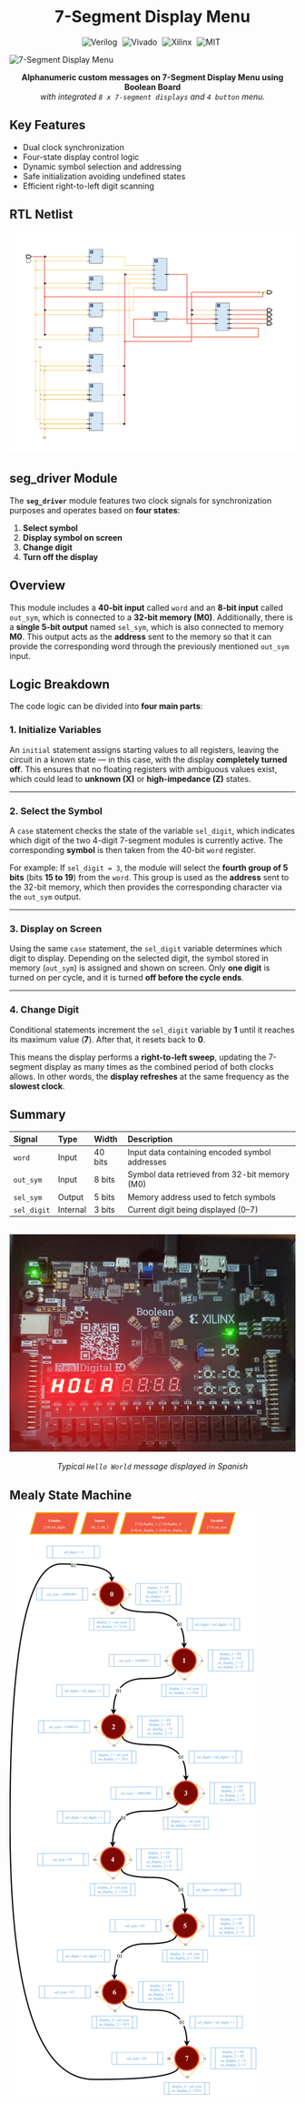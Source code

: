 <div align="center">
<h1>7-Segment Display Menu</h1>
</div>

<!-- GitHub Badges Section -->
<p align="center">
  <img alt="Verilog" width="100px" height="24.5px" style="padding-right:5px;" src="https://custom-icon-badges.demolab.com/badge/-Verilog-black?style=for-the-badge&logo=verilog&logoColor=white&logoSize=auto"/>
  <img alt="Vivado" width="100px" height="24.5px" style="padding-right:5px;" src="https://custom-icon-badges.demolab.com/badge/-Vivado-white?style=for-the-badge&logo=vivado&logoColor=white&logoSize=auto"/>
  <img alt="Xilinx" width="100px" height="24.5px" style="padding-right:5px;" src="https://custom-icon-badges.demolab.com/badge/-Xilinx-b41e3c?style=for-the-badge&logo=xilinx&logoColor=white&logoSize=auto"/>
  <img alt="MIT" height="24.5px" style="padding-right:5px;" src="https://custom-icon-badges.demolab.com/badge/License-MIT-ad0808?style=for-the-badge"/>
    <br />
</p>

![7-Segment Display Menu](https://github.com/user-attachments/assets/69d99929-987a-4a86-9bb0-7ccea29687d1)

<!-- Description -->
<p align="center">
    <b>Alphanumeric custom messages on 7-Segment Display Menu using Boolean Board</b><br>
    <i>with integrated <code>8 x 7-segment displays</code> and <code>4 button</code> menu.</i>
</p>

## Key Features

* Dual clock synchronization
* Four-state display control logic
* Dynamic symbol selection and addressing
* Safe initialization avoiding undefined states
* Efficient right-to-left digit scanning

## RTL Netlist

![Netlist](results/schematic.svg)

## seg_driver Module

The **`seg_driver`** module features two clock signals for synchronization purposes and operates based on **four states**:

1. **Select symbol**
2. **Display symbol on screen**
3. **Change digit**
4. **Turn off the display**

## Overview

This module includes a **40-bit input** called `word` and an **8-bit input** called `out_sym`, which is connected to a **32-bit memory (M0)**.
Additionally, there is a **single 5-bit output** named `sel_sym`, which is also connected to memory **M0**.
This output acts as the **address** sent to the memory so that it can provide the corresponding word through the previously mentioned `out_sym` input.

## Logic Breakdown

The code logic can be divided into **four main parts**:

### 1. Initialize Variables

An `initial` statement assigns starting values to all registers, leaving the circuit in a known state — in this case, with the display **completely turned off**.
This ensures that no floating registers with ambiguous values exist, which could lead to **unknown (X)** or **high-impedance (Z)** states.

---

### 2. Select the Symbol

A `case` statement checks the state of the variable `sel_digit`, which indicates which digit of the two 4-digit 7-segment modules is currently active.
The corresponding **symbol** is then taken from the 40-bit `word` register.

For example:
If `sel_digit = 3`, the module will select the **fourth group of 5 bits** (bits **15 to 19**) from the `word`.
This group is used as the **address** sent to the 32-bit memory, which then provides the corresponding character via the `out_sym` output.

---

### 3. Display on Screen

Using the same `case` statement, the `sel_digit` variable determines which digit to display.
Depending on the selected digit, the symbol stored in memory (`out_sym`) is assigned and shown on screen.
Only **one digit** is turned on per cycle, and it is turned **off before the cycle ends**.

---

### 4. Change Digit

Conditional statements increment the `sel_digit` variable by **1** until it reaches its maximum value (**7**).
After that, it resets back to **0**.

This means the display performs a **right-to-left sweep**, updating the 7-segment display as many times as the combined period of both clocks allows.
In other words, the **display refreshes** at the same frequency as the **slowest clock**.

## Summary

<div align="center">

| Signal      | Type     | Width   | Description                                    |
| :---------- | :------- | :------ | :--------------------------------------------- |
| `word`      | Input    | 40 bits | Input data containing encoded symbol addresses |
| `out_sym`   | Input    | 8 bits  | Symbol data retrieved from 32-bit memory (M0)  |
| `sel_sym`   | Output   | 5 bits  | Memory address used to fetch symbols           |
| `sel_digit` | Internal | 3 bits  | Current digit being displayed (0–7)            |

<br>
<img src="results/HOLA.jpg" alt="Boolean Board" width="600" align="center">
<br><br>
<i>Typical <code>Hello World</code> message displayed in Spanish</i>

</div>

## Mealy State Machine

![StateMachine](results/StateMachine.svg)

